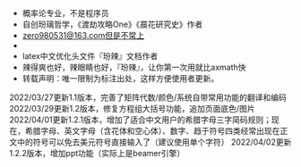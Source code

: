 - 概率论专业，不是程序员
- 自创玢璃哲学，《渡劫攻略One》《晨花研究史》作者
- zero980531@163.com但是不常上
- 
- latex中文优化头文件『玢辣』文档作者
- 辣得爽也好，辣眼睛也好，『玢辣』，让你第一次用就比axmath快
- 转载声明：唯一限制为标注出处，这样方便使用者更新。

2022/03/27更新1.1版本，完善了矩阵代数/颜色/系统自带常用功能的翻译和编码
2022/03/29更新1.2版本，修复方程组大括号功能，追加页面底色/图片
2022/04/01更新1.2.1版本，增加了适合中文用户的希腊字母三字简码规则；现在，希腊字母、英文字母（含花体和空心体）、数字、趋于符号四类经常出现在正文中的符号可以免去美元符号直接输入了（建议使用单个字符）
2022/04/02更新1.2.2版本，增加ppt功能（实际上是beamer引擎）


